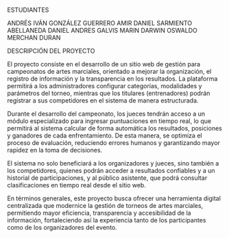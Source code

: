 ESTUDIANTES

ANDRÉS IVÁN GONZÁLEZ GUERRERO
AMIR DANIEL SARMIENTO ABELLANEDA
DANIEL ANDRES GALVIS MARIN
DARWIN OSWALDO MERCHAN DURAN

DESCRIPCIÓN DEL PROYECTO

El proyecto consiste en el desarrollo de un sitio web de gestión para campeonatos de artes marciales, orientado a mejorar la organización, el registro de información y la transparencia en los resultados. La plataforma permitirá a los administradores configurar categorías, modalidades y parámetros del torneo, mientras que los titulares (entrenadores) podrán registrar a sus competidores en el sistema de manera estructurada.

Durante el desarrollo del campeonato, los jueces tendrán acceso a un módulo especializado para ingresar puntuaciones en tiempo real, lo que permitirá al sistema calcular de forma automática los resultados, posiciones y ganadores de cada enfrentamiento. De esta manera, se optimiza el proceso de evaluación, reduciendo errores humanos y garantizando mayor rapidez en la toma de decisiones.

El sistema no solo beneficiará a los organizadores y jueces, sino también a los competidores, quienes podrán acceder a resultados confiables y a un historial de participaciones, y al público asistente, que podrá consultar clasificaciones en tiempo real desde el sitio web.

En términos generales, este proyecto busca ofrecer una herramienta digital centralizada que modernice la gestión de torneos de artes marciales, permitiendo mayor eficiencia, transparencia y accesibilidad de la información, fortaleciendo así la experiencia tanto de los participantes como de los organizadores del evento.
